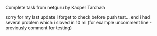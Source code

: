 Complete task from netguru by Kacper Tarchała

sorry for my last update I forget to check before push test... end i had several problem which i sloved in 10 mi (for example uncomment line - previously comment for testing)